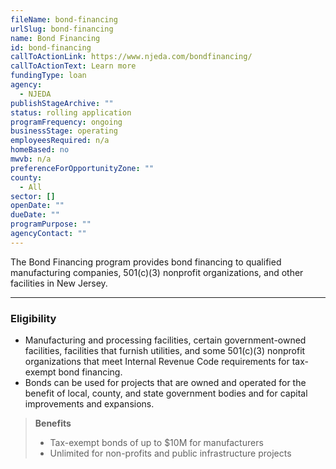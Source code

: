 ```yaml
---
fileName: bond-financing
urlSlug: bond-financing
name: Bond Financing
id: bond-financing
callToActionLink: https://www.njeda.com/bondfinancing/
callToActionText: Learn more
fundingType: loan
agency:
  - NJEDA
publishStageArchive: ""
status: rolling application
programFrequency: ongoing
businessStage: operating
employeesRequired: n/a
homeBased: no
mwvb: n/a
preferenceForOpportunityZone: ""
county:
  - All
sector: []
openDate: ""
dueDate: ""
programPurpose: ""
agencyContact: ""
---
```


The Bond Financing program provides bond financing to qualified manufacturing companies, 501(c)(3) nonprofit organizations, and other facilities in New Jersey.

---

### Eligibility

- Manufacturing and processing facilities, certain government-owned facilities, facilities that furnish utilities, and some 501(c)(3) nonprofit organizations that meet Internal Revenue Code requirements for tax-exempt bond financing.
- Bonds can be used for projects that are owned and operated for the benefit of local, county, and state government bodies and for capital improvements and expansions.

> **Benefits**
>
> - Tax-exempt bonds of up to $10M for manufacturers
> - Unlimited for non-profits and public infrastructure projects
